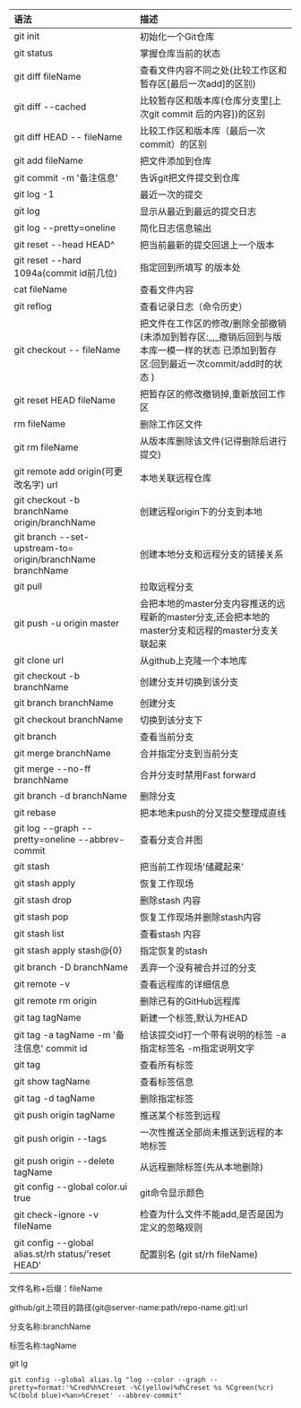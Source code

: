 | 语法 | 描述 |
| :--- | :--- |
| git init | 初始化一个Git仓库 |
| git status | 掌握仓库当前的状态 |
| git diff  fileName | 查看文件内容不同之处\(比较工作区和暂存区\[最后一次add\]的区别\) |
| git diff --cached | 比较暂存区和版本库\(仓库分支里\[上次git commit 后的内容\]\)的区别 |
| git diff HEAD -- fileName | 比较工作区和版本库（最后一次commit）的区别 |
| git add fileName | 把文件添加到仓库 |
| git commit -m '备注信息' | 告诉git把文件提交到仓库 |
| git log -1 | 最近一次的提交 |
| git log | 显示从最近到最远的提交日志 |
| git log --pretty=oneline | 简化日志信息输出 |
| git reset --head HEAD^ | 把当前最新的提交回退上一个版本 |
| git reset --hard  1094a\(commit id前几位\) | 指定回到所填写 的版本处 |
| cat fileName | 查看文件内容 |
| git reflog | 查看记录日志（命令历史） |
| git checkout  --  fileName | 把文件在工作区的修改/删除全部撤销\(未添加到暂存区:_,_撤销后回到与版本库一模一样的状态     已添加到暂存区:回到最近一次commit/add时的状态 \) |
| git reset HEAD fileName | 把暂存区的修改撤销掉,重新放回工作区 |
| rm fileName | 删除工作区文件 |
| git rm fileName | 从版本库删除该文件\(记得删除后进行提交\) |
| git remote add origin\(可更改名字\)  url | 本地关联远程仓库 |
| git checkout -b branchName origin/branchName | 创建远程origin下的分支到本地 |
| git branch --set-upstream-to= origin/branchName   branchName | 创建本地分支和远程分支的链接关系 |
| git pull | 拉取远程分支 |
| git push -u origin master | 会把本地的master分支内容推送的远程新的master分支,还会把本地的master分支和远程的master分支关联起来 |
| git clone url | 从github上克隆一个本地库 |
| git checkout -b  branchName | 创建分支并切换到该分支 |
| git branch branchName | 创建分支 |
| git checkout branchName | 切换到该分支下 |
| git branch | 查看当前分支 |
| git merge branchName | 合并指定分支到当前分支 |
| git merge --no-ff   branchName | 合并分支时禁用Fast forward |
| git branch -d branchName | 删除分支 |
| git rebase | 把本地未push的分叉提交整理成直线 |
| git log --graph --pretty=oneline --abbrev-commit | 查看分支合并图 |
| git stash | 把当前工作现场'储藏起来' |
| git stash apply | 恢复工作现场 |
| git stash drop | 删除stash 内容 |
| git stash pop | 恢复工作现场并删除stash内容 |
| git stash list | 查看stash 内容 |
| git stash apply stash@{0} | 指定恢复的stash |
| git branch -D branchName | 丢弃一个没有被合并过的分支 |
| git remote -v | 查看远程库的详细信息 |
| git remote rm origin | 删除已有的GitHub远程库 |
| git tag  tagName | 新建一个标签,默认为HEAD |
| git tag  -a  tagName  -m '备注信息'  commit id | 给该提交id打一个带有说明的标签 -a 指定标签名 -m指定说明文字 |
| git tag | 查看所有标签 |
| git show tagName | 查看标签信息 |
| git tag -d tagName | 删除指定标签 |
| git push origin tagName | 推送某个标签到远程 |
| git push origin --tags | 一次性推送全部尚未推送到远程的本地标签 |
| git push origin --delete tagName | 从远程删除标签\(先从本地删除\) |
| git config --global color.ui true | git命令显示颜色 |
| git check-ignore -v fileName | 检查为什么文件不能add,是否是因为定义的忽略规则 |
| git config --global alias.st/rh  status/'reset HEAD' | 配置别名 \(git st/rh fileName\) |

文件名称+后缀：fileName

github/git上项目的路径\(git@server-name:path/repo-name.git\):url

分支名称:branchName

标签名称:tagName

git lg

```
git config --global alias.lg "log --color --graph --pretty=format:'%Cred%h%Creset -%C(yellow)%d%Creset %s %Cgreen(%cr) %C(bold blue)<%an>%Creset' --abbrev-commit"
```



